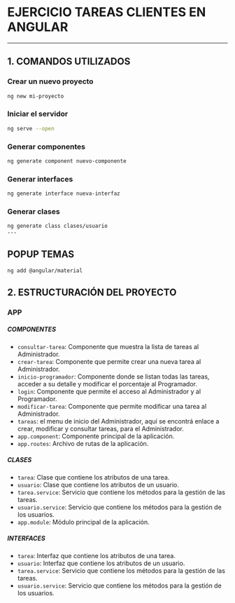 # EJERCICIO TAREAS CLIENTES EN ANGULAR
---
## 1. COMANDOS UTILIZADOS

### Crear un nuevo proyecto

```bash
ng new mi-proyecto
```

### Iniciar el servidor

```bash
ng serve --open
```

### Generar componentes

```bash
ng generate component nuevo-componente
```

### Generar interfaces

```bash
ng generate interface nueva-interfaz
```

### Generar clases

```bash
ng generate class clases/usuario
---
```

## POPUP TEMAS
```bash
ng add @angular/material
```

## 2. ESTRUCTURACIÓN DEL PROYECTO

### APP 

##### COMPONENTES
- ``consultar-tarea``: Componente que muestra la lista de tareas al Administrador.
- ``crear-tarea``: Componente que permite crear una nueva tarea al Administrador. 
- ``inicio-programador``: Componente donde se listan todas las tareas, acceder a su detalle y modificar el porcentaje al Programador.
- ``login``: Componente que permite el acceso al Administrador y al Programador.
-  ``modificar-tarea``: Componente que permite modificar una tarea al Administrador.
-  ``tareas``: el menu de inicio del Administrador, aquí se encontrá enlace a crear, modificar y consultar tareas, para el Administrador.
- ``app.component``: Componente principal de la aplicación.
- ``app.routes``: Archivo de rutas de la aplicación.

##### CLASES
- ``tarea``: Clase que contiene los atributos de una tarea.
- ``usuario``: Clase que contiene los atributos de un usuario.
- ``tarea.service``: Servicio que contiene los métodos para la gestión de las tareas.
- ``usuario.service``: Servicio que contiene los métodos para la gestión de los usuarios.
- ``app.module``: Módulo principal de la aplicación.

##### INTERFACES
- ``tarea``: Interfaz que contiene los atributos de una tarea.
- ``usuario``: Interfaz que contiene los atributos de un usuario.
- ``tarea.service``: Servicio que contiene los métodos para la gestión de las tareas.
- ``usuario.service``: Servicio que contiene los métodos para la gestión de los usuarios.